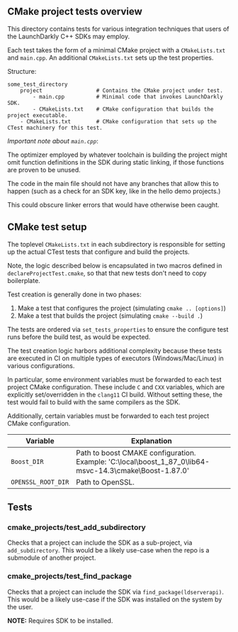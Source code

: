 ## CMake project tests overview

This directory contains tests for various integration techniques that users of the
LaunchDarkly C++ SDKs may employ.

Each test takes the form of a minimal CMake project with a `CMakeLists.txt` and `main.cpp`.
An additional `CMakeLists.txt` sets up the test properties.

Structure:

```
some_test_directory
    project                 # Contains the CMake project under test.
        - main.cpp          # Minimal code that invokes LaunchDarkly SDK.
        - CMakeLists.txt    # CMake configuration that builds the project executable.
    - CMakeLists.txt        # CMake configuration that sets up the CTest machinery for this test.
```

*Important note about `main.cpp`*:

The optimizer employed by whatever toolchain is building the project might omit function definitions in the SDK
during static linking, if those functions are proven to be unused.

The code in the main file should not have any branches that allow this to happen
(such as a check for an SDK key, like in the hello demo projects.)

This could obscure linker errors that would have otherwise been caught.

## CMake test setup

The toplevel `CMakeLists.txt` in each subdirectory is responsible for setting up
the actual CTest tests that configure and build the projects.

Note, the logic described below is encapsulated in two macros defined in `declareProjectTest.cmake`, so that
that new tests don't need to copy boilerplate.

Test creation is generally done in two phases:

1) Make a test that configures the project (simulating `cmake .. [options]`)
2) Make a test that builds the project (simulating `cmake --build .`)

The tests are ordered via `set_tests_properties` to ensure the configure test
runs before the build test, as would be expected.

The test creation logic harbors additional complexity because these tests are executed
in CI on multiple types of executors (Windows/Mac/Linux) in various configurations.

In particular, some environment variables must be forwarded to each test project CMake configuration.
These include `C` and `CXX` variables, which are explicitly set/overridden in the `clang11` CI build.
Without setting these, the test would fail to build with the same compilers as the SDK.

Additionally, certain variables must be forwarded to each test project CMake configuration.

| Variable           | Explanation                                                                                             |
|--------------------|---------------------------------------------------------------------------------------------------------|
| `Boost_DIR`        | Path to boost CMAKE configuration.  Example: 'C:\local\boost_1_87_0\lib64-msvc-14.3\cmake\Boost-1.87.0' |
| `OPENSSL_ROOT_DIR` | Path to OpenSSL.                                                                                        |

## Tests

### cmake_projects/test_add_subdirectory

Checks that a project can include the SDK as a sub-project, via `add_subdirectory`.
This would be a likely use-case when the repo is a submodule of another project.

### cmake_projects/test_find_package

Checks that a project can include the SDK via `find_package(ldserverapi)`.
This would be a likely use-case if the SDK was installed on the system by the user.

**NOTE:** Requires SDK to be installed.
